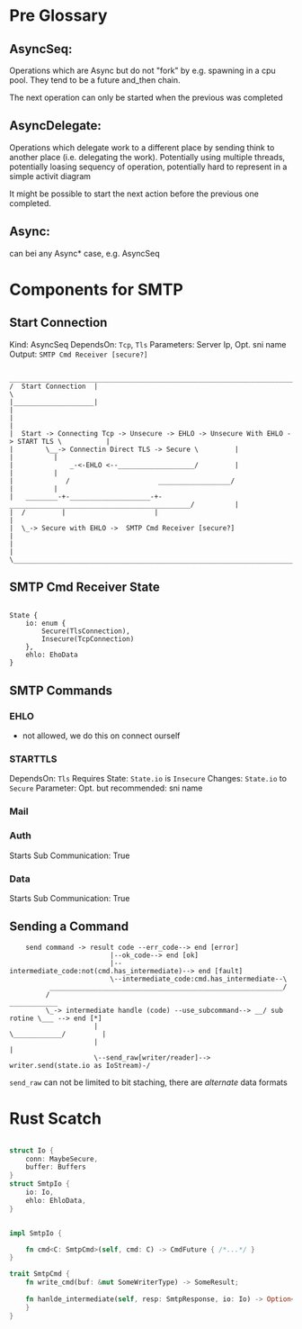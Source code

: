 
# Pre Glossary

## AsyncSeq: 

Operations which are Async but do not "fork" by e.g. spawning in a cpu pool.
They tend to be a future and_then chain.

The next operation can only be started when the previous was completed

## AsyncDelegate: 

Operations which delegate work to a different place by sending think
to another place (i.e. delegating the work). Potentially using multiple
threads, potentially loasing sequency of operation, potentially hard to
represent in a simple activit diagram

It might be possible to start the next action before the previous one completed.

## Async:

can bei any Async* case, e.g. AsyncSeq

# Components for SMTP

## Start Connection

Kind: AsyncSeq
DependsOn: `Tcp`, `Tls`
Parameters: Server Ip, Opt. sni name
Output: `SMTP Cmd Receiver [secure?]` 

```ascii
 ____________________________________________________________________________________________
/  Start Connection  |                                                                       \
|____________________|                                                                        |
|                                                                                             |
|  Start -> Connecting Tcp -> Unsecure -> EHLO -> Unsecure With EHLO -> START TLS \           |
|        \__-> Connectin Direct TLS -> Secure \         |                          |          |
|              _-<-EHLO <--___________________/         |                          |          |
|             /                      __________________/                           |          |
|   ________-+-____________________-+-_____________________________________________/          |     
|  /         |                      |                                                         |
|  \_-> Secure with EHLO ->  SMTP Cmd Receiver [secure?]                                      |
|                                                                                             |
\____________________________________________________________________________________________/ 
```


## SMTP Cmd Receiver State

```ascii

State {
    io: enum {
        Secure(TlsConnection),
        Insecure(TcpConnection)
    },
    ehlo: EhoData
}

```

## SMTP Commands


### EHLO

- not allowed, we do this on connect ourself

### STARTTLS

DependsOn: `Tls`
Requires State:  `State.io` is `Insecure`
Changes: `State.io` to `Secure`
Parameter: Opt. but recommended: sni name

### Mail
 

### Auth

Starts Sub Communication: True

### Data

Starts Sub Communication: True


## Sending a Command


```ascii
    send command -> result code --err_code--> end [error]
                         |--ok_code--> end [ok]
                         |--intermediate_code:not(cmd.has_intermediate)--> end [fault]
                         \--intermediate_code:cmd.has_intermediate--\
          __________________________________________________________/
         /                                                      ____________
         \_-> intermediate handle (code) --use_subcommand--> __/ sub rotine \___ --> end [*]
                     |                                         \____________/         |
                     |                                                                |
                     \--send_raw[writer/reader]--> writer.send(state.io as IoStream)-/
```

`send_raw` can not be limited to bit staching, there are _alternate_ data formats



# Rust Scatch

```rust

struct Io {
	conn: MaybeSecure,
	buffer: Buffers
}
struct SmtpIo {
	io: Io,
	ehlo: EhloData,
}


impl SmtpIo {

	fn cmd<C: SmtpCmd>(self, cmd: C) -> CmdFuture { /*...*/ }
}

trait SmtpCmd {
	fn write_cmd(buf: &mut SomeWriterType) -> SomeResult;
	
	fn hanlde_intermediate(self, resp: SmtpResponse, io: Io) -> Option<Box<Future<Item=(Result<SmtpResponse, LogicError>, Io), Error=io::Error>>> {			None
	}
}
```
